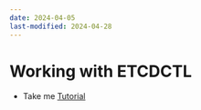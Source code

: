 ```yaml
---
date: 2024-04-05
last-modified: 2024-04-28
---
```

# Working with ETCDCTL
  - Take me [Tutorial](https://kodekloud.com/topic/working-with-etcdctl/)
  
